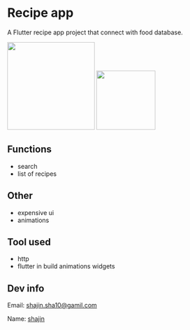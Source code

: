# Recipe app

A  Flutter recipe app project that connect with food database.




<img width='200' src="https://i.ibb.co/v16X7D6/Screenshot-1633536303-google-pixel4-justblack-portrait.png" />



<img width='135' src="https://i.ibb.co/ggQPPWk/Screenshot-1633536588-google-pixel4-justblack-portrait.png" />



## Functions
 - search
 - list of recipes


## Other
 - expensive ui
 - animations

## Tool used 
- http 
- flutter in build animations widgets


## Dev info 
<span>Email: </span><a href="mailto:shajin.sha10@gmail.com">shajin.sha10@gamil.com</a>

<span>Name: </span><a href="#">shajin</a>